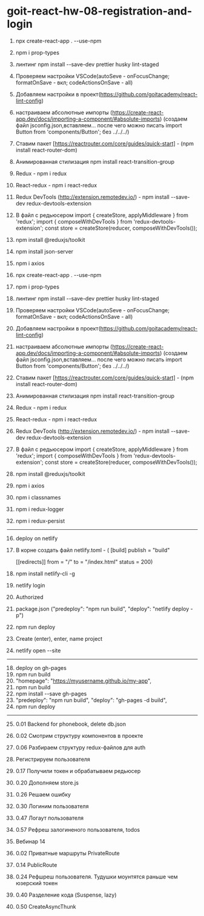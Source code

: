 # goit-react-hw-08-registration-and-login

1. npx create-react-app . --use-npm
2. npm i prop-types
3. линтинг npm install --save-dev prettier husky lint-staged
4. Проверяем настройки VSCode(autoSeve - onFocusChange; formatOnSave - вкл;
   codeActionsOnSave - all)
5. Добавляем настройки в
   проект(https://github.com/goitacademy/react-lint-config)
6. настраиваем абсолютные импорты
   (https://create-react-app.dev/docs/importing-a-component/#absolute-imports)
   (создаем файл jsconfig.json,вставляем... после чего можно писать import
   Button from 'components/Button'; без ../../../)
7. Ставим пакет [https://reactrouter.com/core/guides/quick-start] - (npm install
   react-router-dom)
8. Анимированная стилизация npm install react-transition-group
9. Redux - npm i redux
10. React-redux - npm i react-redux
11. Redux DevTools (http://extension.remotedev.io/) - npm install --save-dev
    redux-devtools-extension
12. В файл с редьюсером import { createStore, applyMiddleware } from 'redux';
    import { composeWithDevTools } from 'redux-devtools-extension'; const store
    = createStore(reducer, composeWithDevTools());
13. npm install @reduxjs/toolkit
14. npm install json-server
15. npm i axios

16. npx create-react-app . --use-npm
17. npm i prop-types
18. линтинг npm install --save-dev prettier husky lint-staged
19. Проверяем настройки VSCode(autoSeve - onFocusChange; formatOnSave - вкл;
    codeActionsOnSave - all)
20. Добавляем настройки в
    проект(https://github.com/goitacademy/react-lint-config)
21. настраиваем абсолютные импорты
    (https://create-react-app.dev/docs/importing-a-component/#absolute-imports)
    (создаем файл jsconfig.json,вставляем... после чего можно писать import
    Button from 'components/Button'; без ../../../)
22. Ставим пакет [https://reactrouter.com/core/guides/quick-start] - (npm
    install react-router-dom)
23. Анимированная стилизация npm install react-transition-group
24. Redux - npm i redux
25. React-redux - npm i react-redux
26. Redux DevTools (http://extension.remotedev.io/) - npm install --save-dev
    redux-devtools-extension
27. В файл с редьюсером import { createStore, applyMiddleware } from 'redux';
    import { composeWithDevTools } from 'redux-devtools-extension'; const store
    = createStore(reducer, composeWithDevTools());
28. npm install @reduxjs/toolkit
29. npm i axios
30. npm i classnames
31. npm i redux-logger
32. npm i redux-persist

---

16. deploy on netlify
17. В корне создать файл netlify.toml - ( [build] publish = "build"

    [[redirects]] from = "/" to = "/index.html" status = 200)

18. npm install netlify-cli -g
19. netlify login
20. Authorized
21. package.json ("predeploy": "npm run build", "deploy": "netlify deploy -p")
22. npm run deploy
23. Create (enter), enter, name project
24. netlify open --site

---

18. deploy on gh-pages
19. npm run build
20. "homepage": "https://myusername.github.io/my-app",
21. npm run build
22. npm install --save gh-pages
23. "predeploy": "npm run build", "deploy": "gh-pages -d build",
24. npm run deploy

---

25. 0.01 Backend for phonebook, delete db.json
26. 0.02 Смотрим структуру компонентов в проекте
27. 0.06 Разбираем структуру redux-файлов для auth
28. Регистрируем пользователя
29. 0.17 Получили токен и обрабатываем редьюсер
30. 0.20 Дополняем store.js
31. 0.26 Решаем ошибку
32. 0.30 Логиним пользователя
33. 0.47 Логаут пользователя
34. 0.57 Рефреш залогиненого пользователя, todos

35. Вебинар 14
36. 0.02 Приватные маршруты PrivateRoute
37. 0.14 PublicRoute
38. 0.24 Рефшреш пользователя. Тудушки моунтятся раньше чем юзерский токен
39. 0.40 Разделение кода (Suspense, lazy)
40. 0.50 CreateAsyncThunk
